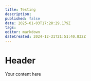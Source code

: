 ```yaml
---
title: Testing
description: 
published: false
date: 2025-01-03T17:28:29.179Z
tags: 
editor: markdown
dateCreated: 2024-12-31T21:51:40.832Z
---
```


# Header
Your content here